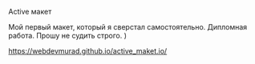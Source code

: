 Active макет 

Мой первый макет, который я сверстал самостоятельно. Дипломная работа. Прошу не судить строго. )

https://webdevmurad.github.io/active_maket.io/
